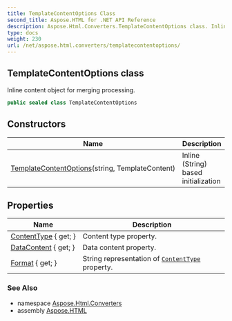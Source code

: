 ```yaml
---
title: TemplateContentOptions Class
second_title: Aspose.HTML for .NET API Reference
description: Aspose.Html.Converters.TemplateContentOptions class. Inline content object for merging processing
type: docs
weight: 230
url: /net/aspose.html.converters/templatecontentoptions/
---
```

## TemplateContentOptions class

Inline content object for merging processing.

```csharp
public sealed class TemplateContentOptions
```

## Constructors

| Name | Description |
| --- | --- |
| [TemplateContentOptions](templatecontentoptions/)(string, TemplateContent) | Inline (String) based initialization |

## Properties

| Name | Description |
| --- | --- |
| [ContentType](../../aspose.html.converters/templatecontentoptions/contenttype/) { get; } | Content type property. |
| [DataContent](../../aspose.html.converters/templatecontentoptions/datacontent/) { get; } | Data content property. |
| [Format](../../aspose.html.converters/templatecontentoptions/format/) { get; } | String representation of [`ContentType`](./contenttype/) property. |

### See Also

* namespace [Aspose.Html.Converters](../../aspose.html.converters/)
* assembly [Aspose.HTML](../../)
